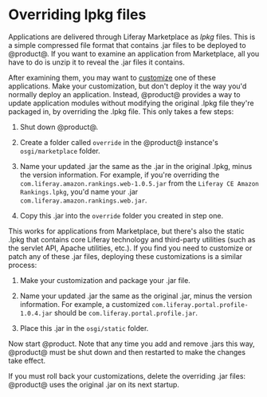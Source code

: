 # Overriding lpkg files 

Applications are delivered through Liferay Marketplace as *lpkg* files. This is
a simple compressed file format that contains .jar files to be deployed to
@product@. If you want to examine an application from Marketplace, all you have
to do is unzip it to reveal the .jar files it contains. 

After examining them, you may want to [customize](/develop/tutorials/-/knowledge_base/7-0/customizing)
one of these applications. Make your customization, but don't deploy it the way
you'd normally deploy an application. Instead, @product@ provides a way to
update application modules without modifying the original .lpkg file they're
packaged in, by overriding the .lpkg file. This only takes a few steps: 

1.  Shut down @product@. 

2.  Create a folder called `override` in the @product@ instance's
    `osgi/marketplace` folder. 

3.  Name your updated .jar the same as the .jar in the original .lpkg, minus the
    version information. For example, if you're overriding the
    `com.liferay.amazon.rankings.web-1.0.5.jar` from the `Liferay CE Amazon
    Rankings.lpkg`, you'd name your .jar `com.liferay.amazon.rankings.web.jar`. 

4.  Copy this .jar into the `override` folder you created in step one. 

This works for applications from Marketplace, but there's also the static .lpkg
that contains core Liferay technology and third-party utilities (such as the
servlet API, Apache utilities, etc.). If you find you need to customize or patch
any of these .jar files, deploying these customizations is a similar process: 

1.  Make your customization and package your .jar file. 

2.  Name your updated .jar the same as the original .jar, minus the version
    information. For example, a customized
    `com.liferay.portal.profile-1.0.4.jar` should be
    `com.liferay.portal.profile.jar`. 

3.  Place this .jar in the `osgi/static` folder. 

Now start @product. Note that any time you add and remove .jars this way,
@product@ must be shut down and then restarted to make the changes take effect. 

If you must roll back your customizations, delete the overriding .jar files:
@product@ uses the original .jar on its next startup. 

